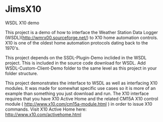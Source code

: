 # JimsX10
WSDL X10 demo

This project is a demo of how to interface the Weather Station Data Logger (WSDL)(http://wmrx00.sourceforge.net/) 
to X10 home automation controls.  X10 is one of the oldest home automation protocols dating back to the 1970's.  

This project depends on the SSDL-Plugin-Demo inclided in the WSDL project. This is included in the source code download for WSDL.  Add WSDL-Custom-Client-Demo folder to the same level as this project in your folder structure.

This project demonstrates the interface to WSDL as well as interfacing X10 modules.  It was made for somewhat specific use cases so it is more of an example than something you just download and run.  The X10 interface requires that you have X10 Active Home and the related CM15A X10 control module ( http://www.x10.com/cm15a-module.html ) in order to issue X10 commands.  Visit X10 Active Home here: http://www.x10.com/activehome.html
